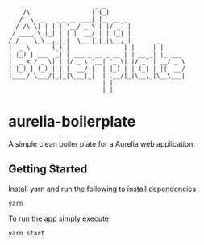     
                            _ _                      
        /\                 | (_)                     
       /  \  _   _ _ __ ___| |_  __ _                
      / /\ \| | | | '__/ _ \ | |/ _` |               
     / ____ \ |_| | | |  __/ | | (_| |               
    /_/__  \_\__,_|_|  \___|_|_|\__,_|       _       
    |  _ \      (_) |               | |     | |      
    | |_) | ___  _| | ___ _ __ _ __ | | __ _| |_ ___ 
    |  _ < / _ \| | |/ _ \ '__| '_ \| |/ _` | __/ _ \
    | |_) | (_) | | |  __/ |  | |_) | | (_| | ||  __/
    |____/ \___/|_|_|\___|_|  | .__/|_|\__,_|\__\___|
                              | |                    
                              |_|                    
    
# aurelia-boilerplate
A simple clean boiler plate for a Aurelia web application.

## Getting Started

Install yarn and run the following to install dependencies

    yarn

To run the app simply execute

    yarn start
